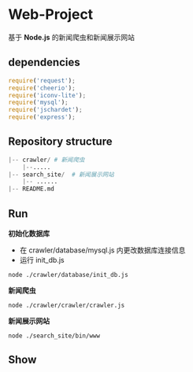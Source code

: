 # Web-Project

基于 **Node.js** 的新闻爬虫和新闻展示网站

## dependencies

```javascript
require('request');
require('cheerio');
require('iconv-lite');
require('mysql');
require('jschardet');
require('express');
```

## Repository structure

```python
|-- crawler/ # 新闻爬虫
	|--.....
|-- search_site/  # 新闻展示网站
    |-- ......
|-- README.md
```

## Run

**初始化数据库**

- 在 crawler/database/mysql.js 内更改数据库连接信息
- 运行 init_db.js

```shell
node ./crawler/database/init_db.js
```

**新闻爬虫**

```shell
node ./crawler/crawler/crawler.js
```
**新闻展示网站**

```shell
node ./search_site/bin/www
```

## Show

